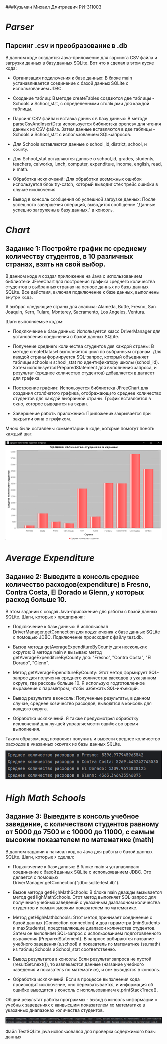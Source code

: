 ###Кузьмин Михаил Дмитриевич РИ-311003

# ___Parser___ 
## Парсинг .csv и преобразование в .db

В данном коде создается Java-приложение для парсинга CSV файла и загрузки данных в базу данных SQLite. Вот что я сделал в этом куске кода:

* Организация подключения к базе данных: В блоке main устанавливается соединение с базой данных SQLite с использованием JDBC.

* Создание таблиц: В методе createTables создаются две таблицы - Schools и School_stat, с определенными столбцами для каждой таблицы.

* Парсинг CSV файла и вставка данных в базу данных: В методе parseCsvAndInsertData используется библиотека opencsv для чтения данных из CSV файла. Затем данные вставляются в две таблицы - Schools и School_stat с использованием SQL-запросов.

* Для Schools вставляются данные о school_id, district, school, и county.

* Для School_stat вставляются данные о school_id, grades, students, teachers, calworks, lunch, computer, expenditure, income, english, read, и math.

* Обработка исключений: Для обработки возможных ошибок используется блок try-catch, который выводит стек трейс ошибки в случае исключения.

* Вывод в консоль сообщения об успешной загрузке данных: После успешного завершения операций, выводится сообщение "Данные успешно загружены в базу данных." в консоль.

# ___Chart___
## Задание 1: Постройте график по среднему количеству студентов, в 10 различных странах, взять на свой выбор.

В данном коде я создал приложение на Java с использованием библиотеки JFreeChart для построения графика среднего количества студентов в выбранных странах на основе данных из базы данных SQLite. Все действия, включая подключение к базе данных, выполнены внутри кода.

Я выбрал следующие страны для анализа: Alameda, Butte, Fresno, San Joaquin, Kern, Tulare, Monterey, Sacramento, Los Angeles, Ventura.

Шаги выполняемые кодом:

* Подключение к базе данных: Используется класс DriverManager для установления соединения с базой данных SQLite.

* Получение среднего количества студентов для каждой страны: В методе createDataset выполняется цикл по выбранным странам. Для каждой страны формируется SQL-запрос, который объединяет таблицы schools и school_stat по идентификатору школы (school_id). Затем используется PreparedStatement для выполнения запроса, и результат (среднее количество студентов) добавляется в датасет для графика.

* Построение графика: Используется библиотека JFreeChart для создания столбчатого графика, отображающего среднее количество студентов для каждой выбранной страны. График вставляется в окно, которое выводится на экран.

* Завершение работы приложения: Приложение закрывается при закрытии окна с графиком.

Мною были оставлены комментарии в коде, которые помогут понять каждый шаг.

![image](https://github.com/kitneybean/FinalProjectUlearn/blob/master/img/Chart.png)

# ___Average Expenditure___
## Задание 2: Выведите в консоль среднее количество расходов(expenditure) в Fresno, Contra Costa, El Dorado и Glenn, у которых расход больше 10.

В этом задании я создал Java-приложение для работы с базой данных SQLite. Шаги, которые я предпринял:

* Подключение к базе данных: Я использовал DriverManager.getConnection для подключения к базе данных SQLite с помощью JDBC. Подключение происходит к файлу test.db.

* Вызов метода getAverageExpenditureByCounty для нескольких округов: В методе main я вызываю метод getAverageExpenditureByCounty для: "Fresno", "Contra Costa", "El Dorado", "Glenn".

* Метод getAverageExpenditureByCounty: Этот метод формирует SQL-запрос для получения среднего количества расходов в указанном округе, где расходы больше 10. Я использую подготовленное выражение с параметром, чтобы избежать SQL-инъекций.

* Вывод результата в консоль: Полученные результаты, в данном случае, среднее количество расходов, выводятся в консоль для каждого округа.

* Обработка исключений: Я также предусмотрел обработку исключений для лучшей управляемости ошибок во время выполнения.

Таким образом, код позволяет получить и вывести среднее количество расходов в указанных округах из базы данных SQLite.

![image](https://github.com/kitneybean/FinalProjectUlearn/blob/master/img/AverageExpenditure.png)

# ___High Math Schools___
## Задание 3: Выведите в консоль учебное заведение, с количеством студентов равному от 5000 до 7500 и с 10000 до 11000, с самым высоким показателем по математике (math)

В данном задании я написал код на Java для работы с базой данных SQLite. Шаги, которые я сделал:

* Подключение к базе данных: В блоке main я устанавливаю соединение с базой данных SQLite с использованием JDBC. Это делается с помощью DriverManager.getConnection("jdbc:sqlite:test.db").

* Вызов метода getHighMathSchools: В блоке main дважды вызывается метод getHighMathSchools. Этот метод выполняет SQL-запрос для получения учебных заведений с указанным диапазоном количества студентов и самым высоким показателем по математике.

* Метод getHighMathSchools: Этот метод принимает соединение с базой данных (Connection connection) и два параметра (minStudents и maxStudents), представляющие диапазон количества студентов. Затем он выполняет SQL-запрос с использованием подготовленного выражения (PreparedStatement). В запросе выбираются название учебного заведения (s.school) и показатель по математике (ss.math) из таблиц Schools и School_stat соответственно.

* Вывод результатов в консоль: Если результат запроса не пустой (resultSet.next()), то извлекаются данные (название учебного заведения и показатель по математике), и они выводятся в консоль.

* Обработка исключений: Если в процессе выполнения кода происходит исключение, оно перехватывается, и информация об ошибке выводится в консоль с использованием e.printStackTrace().

Общий результат работы программы - вывод в консоль информации о учебных заведениях с наивысшим показателем по математике в указанных диапазонах количества студентов.

![image](https://github.com/kitneybean/FinalProjectUlearn/blob/master/img/HighMathSchools.png)





Файл TestSQLite.java использовался для проверки содержимого базы данных
